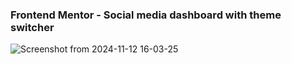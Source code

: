 ### Frontend Mentor - Social media dashboard with theme switcher

![Screenshot from 2024-11-12 16-03-25](https://github.com/user-attachments/assets/3457a579-5a4a-45c8-9124-dff79b8776e7)

